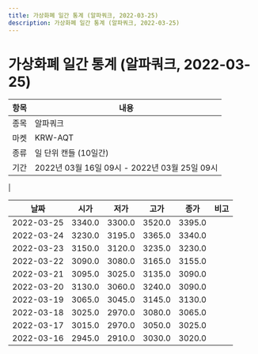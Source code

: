 ```yaml
---
title: 가상화폐 일간 통계 (알파쿼크, 2022-03-25)
description: 가상화폐 일간 통계 (알파쿼크, 2022-03-25)
---
```


가상화폐 일간 통계 (알파쿼크, 2022-03-25)
===

|항목|내용|
|--|--|
|종목|알파쿼크|
|마켓|KRW-AQT|
|종류|일 단위 캔들 (10일간)|
|기간|2022년 03월 16일 09시 - 2022년 03월 25일 09시
|

|날짜|시가|저가|고가|종가|비고|
|--|--|--|--|--|--|
|2022-03-25|3340.0|3300.0|3520.0|3395.0|    |
|2022-03-24|3230.0|3195.0|3365.0|3340.0|    |
|2022-03-23|3150.0|3120.0|3235.0|3230.0|    |
|2022-03-22|3090.0|3080.0|3165.0|3155.0|    |
|2022-03-21|3095.0|3025.0|3135.0|3090.0|    |
|2022-03-20|3130.0|3060.0|3240.0|3090.0|    |
|2022-03-19|3065.0|3045.0|3145.0|3130.0|    |
|2022-03-18|3025.0|2970.0|3080.0|3065.0|    |
|2022-03-17|3015.0|2970.0|3050.0|3025.0|    |
|2022-03-16|2945.0|2910.0|3030.0|3020.0|    |
